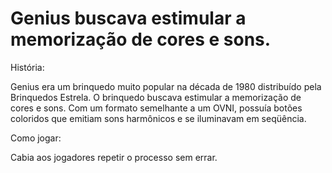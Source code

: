 # Genius buscava estimular a memorização de cores e sons.
História:

Genius era um brinquedo muito popular na década de 1980 distribuído pela Brinquedos Estrela. O brinquedo buscava estimular a memorização de cores e sons. 
Com um formato semelhante a um OVNI, possuía botões coloridos que emitiam sons harmônicos e se iluminavam em seqüência.

Como jogar:

Cabia aos jogadores repetir o processo sem errar.

